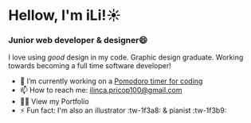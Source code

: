 # Hellow, I'm iLi!:sunny:

### Junior web developer & designer:smile:

I love using *good* design in my code. Graphic design graduate. Working towards becoming a full time software developer! 

- 🔭 I’m currently working on a [Pomodoro timer for coding](http://https://github.com/iLi01/pomodoro-frog "Pomodoro timer for coding")
- 📫 How to reach me: ilinca.pricop100@gmail.com
- 👨‍💻 View my Portfolio
- ⚡ Fun fact:  I'm also an illustrator :tw-1f3a8: & pianist :tw-1f3b9: 
  
<!--
**iLi01/iLi01** is a ✨ _special_ ✨ repository because its `README.md` (this file) appears on your GitHub profile.

Here are some ideas to get you started:

- 🔭 I’m currently working on ...
- 🌱 I’m currently learning ...
- 👯 I’m looking to collaborate on ...
- 🤔 I’m looking for help with ...
- 💬 Ask me about ...
- 📫 How to reach me: ...
- 😄 Pronouns: ...
- ⚡ Fun fact: ...
-->
